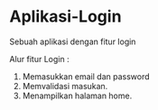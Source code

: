 # Aplikasi-Login
Sebuah aplikasi dengan fitur login

Alur fitur Login :
1. Memasukkan email dan password
2. Memvalidasi masukan.
3. Menampilkan halaman home.
